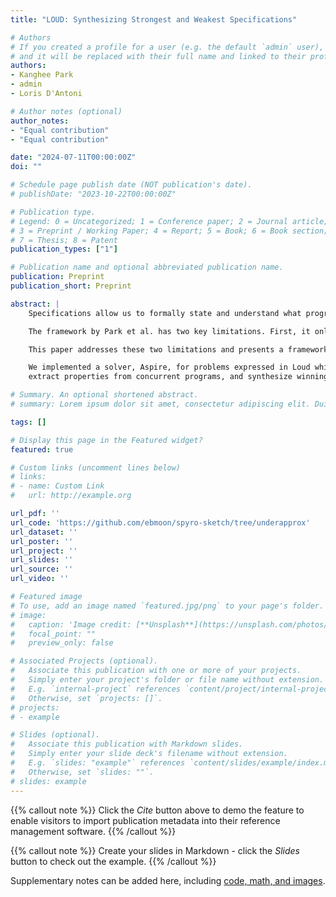 ```yaml
---
title: "LOUD: Synthesizing Strongest and Weakest Specifications"

# Authors
# If you created a profile for a user (e.g. the default `admin` user), write the username (folder name) here 
# and it will be replaced with their full name and linked to their profile.
authors:
- Kanghee Park
- admin
- Loris D'Antoni

# Author notes (optional)
author_notes:
- "Equal contribution"
- "Equal contribution"

date: "2024-07-11T00:00:00Z"
doi: ""

# Schedule page publish date (NOT publication's date).
# publishDate: "2023-10-22T00:00:00Z"

# Publication type.
# Legend: 0 = Uncategorized; 1 = Conference paper; 2 = Journal article;
# 3 = Preprint / Working Paper; 4 = Report; 5 = Book; 6 = Book section;
# 7 = Thesis; 8 = Patent
publication_types: ["1"]

# Publication name and optional abbreviated publication name.
publication: Preprint
publication_short: Preprint

abstract: |
    Specifications allow us to formally state and understand what programs are intended to do. To help one extract useful properties from code, Park et al. recently proposed a framework that given (i) a *quantifier-free* query $\Psi$ posed about a set of function definitions, and (ii) a domain-specific language $\mathcal{L}$ in which each extracted property is to be expressed (we call properties in the language $\mathcal{L}$-properties), synthesizes a set $\{\varphi_1, \ldots , \varphi_n\}$ of $\mathcal{L}$-properties such that each of the $\varphi_i$ is a **strongest $\mathcal{L}$-consequence** for $\Psi$, i.e., $\varphi_i$ is an over-approximation of $\Psi$ and there is no other $\mathcal{L}$-property that over-approximates $\Psi$ and is strictly more precise than $\varphi_i$.

    The framework by Park et al. has two key limitations. First, it only supports quantifier-free query formulas and thus cannot synthesize specifications for queries involving nondeterminism, concurrency, etc. Second, it can only compute $\mathcal{L}$-consequences, i.e., **over-approximations** of the program behavior.

    This paper addresses these two limitations and presents a framework, Loud, for synthesizing strongest $\mathcal{L}$-consequences and **weakest $\mathcal{L}$-implicants** (i.e., under-approximations of the query $\Psi$) for function definitions that can involve *existential quantifiers*.

    We implemented a solver, Aspire, for problems expressed in Loud which can be used to describe and identify sources of bugs in both deterministic and nondeterministic programs,
    extract properties from concurrent programs, and synthesize winning strategies in two-player games.

# Summary. An optional shortened abstract.
# summary: Lorem ipsum dolor sit amet, consectetur adipiscing elit. Duis posuere tellus ac convallis placerat. Proin tincidunt magna sed ex sollicitudin condimentum.

tags: []

# Display this page in the Featured widget?
featured: true

# Custom links (uncomment lines below)
# links:
# - name: Custom Link
#   url: http://example.org

url_pdf: ''
url_code: 'https://github.com/ebmoon/spyro-sketch/tree/underapprox'
url_dataset: ''
url_poster: ''
url_project: ''
url_slides: ''
url_source: ''
url_video: ''

# Featured image
# To use, add an image named `featured.jpg/png` to your page's folder. 
# image:
#   caption: 'Image credit: [**Unsplash**](https://unsplash.com/photos/pLCdAaMFLTE)'
#   focal_point: ""
#   preview_only: false

# Associated Projects (optional).
#   Associate this publication with one or more of your projects.
#   Simply enter your project's folder or file name without extension.
#   E.g. `internal-project` references `content/project/internal-project/index.md`.
#   Otherwise, set `projects: []`.
# projects:
# - example

# Slides (optional).
#   Associate this publication with Markdown slides.
#   Simply enter your slide deck's filename without extension.
#   E.g. `slides: "example"` references `content/slides/example/index.md`.
#   Otherwise, set `slides: ""`.
# slides: example
---
```


{{% callout note %}}
Click the *Cite* button above to demo the feature to enable visitors to import publication metadata into their reference management software.
{{% /callout %}}

{{% callout note %}}
Create your slides in Markdown - click the *Slides* button to check out the example.
{{% /callout %}}

Supplementary notes can be added here, including [code, math, and images](https://wowchemy.com/docs/writing-markdown-latex/).
